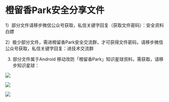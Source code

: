 # 橙留香Park安全分享文件

1）部分文件请移步微信公众号获取，私信关键字回复（获取文件密码）：安全资料白嫖   

2）极少部分文件，需进橙留香Park安全交流群，才可获得文件密码，请移步微信公众号获取，私信关键字回复：进技术交流群

3) 部分文件属于Android 移动攻防「橙留香Park」知识星球资料，需获取，请移步知识星球：

![](https://s1.ax1x.com/2023/03/31/pp25nYt.png)

![](https://s1.ax1x.com/2023/04/02/ppfum4O.png)


![](https://github.com/OrangeyPark/OrangeyPark-Android-Demo-APK/blob/main/gNXxK.png)
